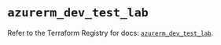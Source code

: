 # `azurerm_dev_test_lab`

Refer to the Terraform Registry for docs: [`azurerm_dev_test_lab`](https://registry.terraform.io/providers/hashicorp/azurerm/4.44.0/docs/resources/dev_test_lab).
